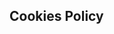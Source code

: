 [](https://www.facebook.com/privacy/center/search/)[](https://www.facebook.com/privacy/dialog/navigation/)

Cookies Policy
--------------